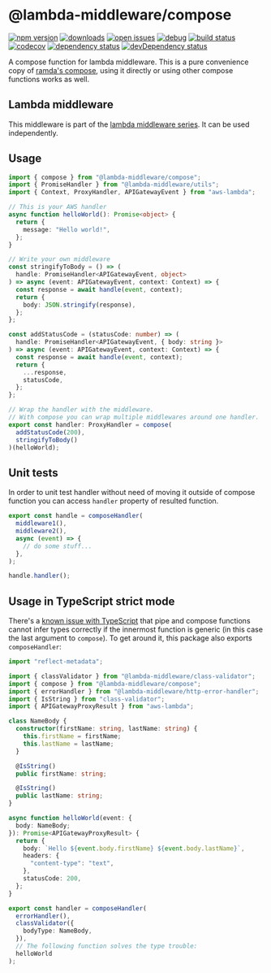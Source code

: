 # @lambda-middleware/compose

[![npm version](https://badge.fury.io/js/%40lambda-middleware%2Fcompose.svg)](https://npmjs.org/package/@lambda-middleware/compose)
[![downloads](https://img.shields.io/npm/dw/%40lambda-middleware%2Fcompose.svg)](https://npmjs.org/package/@lambda-middleware/compose)
[![open issues](https://img.shields.io/github/issues-raw/dbartholomae/lambda-middleware.svg)](https://github.com/dbartholomae/lambda-middleware/issues)
[![debug](https://img.shields.io/badge/debug-blue.svg)](https://github.com/visionmedia/debug#readme)
[![build status](https://github.com/dbartholomae/lambda-middleware/workflows/.github/workflows/build.yml/badge.svg?branch=main)](https://github.com/dbartholomae/lambda-middleware/actions?query=workflow%3A.github%2Fworkflows%2Fbuild.yml)
[![codecov](https://codecov.io/gh/dbartholomae/lambda-middleware/branch/main/graph/badge.svg)](https://codecov.io/gh/dbartholomae/lambda-middleware)
[![dependency status](https://david-dm.org/dbartholomae/lambda-middleware.svg?theme=shields.io)](https://david-dm.org/dbartholomae/lambda-middleware)
[![devDependency status](https://david-dm.org/dbartholomae/lambda-middleware/dev-status.svg)](https://david-dm.org/dbartholomae/lambda-middleware?type=dev)

A compose function for lambda middleware. This is a pure convenience copy of [ramda's compose](https://ramdajs.com/docs/#compose), using it directly or using other compose functions works as well.

## Lambda middleware

This middleware is part of the [lambda middleware series](https://dbartholomae.github.io/lambda-middleware/). It can be used independently.

## Usage

```typescript
import { compose } from "@lambda-middleware/compose";
import { PromiseHandler } from "@lambda-middleware/utils";
import { Context, ProxyHandler, APIGatewayEvent } from "aws-lambda";

// This is your AWS handler
async function helloWorld(): Promise<object> {
  return {
    message: "Hello world!",
  };
}

// Write your own middleware
const stringifyToBody = () => (
  handle: PromiseHandler<APIGatewayEvent, object>
) => async (event: APIGatewayEvent, context: Context) => {
  const response = await handle(event, context);
  return {
    body: JSON.stringify(response),
  };
};

const addStatusCode = (statusCode: number) => (
  handle: PromiseHandler<APIGatewayEvent, { body: string }>
) => async (event: APIGatewayEvent, context: Context) => {
  const response = await handle(event, context);
  return {
    ...response,
    statusCode,
  };
};

// Wrap the handler with the middleware.
// With compose you can wrap multiple middlewares around one handler.
export const handler: ProxyHandler = compose(
  addStatusCode(200),
  stringifyToBody()
)(helloWorld);
```

## Unit tests

In order to unit test handler without need of moving it outside of compose function you can access `handler` property of resulted function.
```ts
export const handle = composeHandler(
  middleware1(),
  middleware2(),
  async (event) => {
    // do some stuff...
  },
);

handle.handler();
```

## Usage in TypeScript strict mode

There's a [known issue with TypeScript](https://github.com/microsoft/TypeScript/issues/29904) that pipe and compose functions cannot
infer types correctly if the innermost function is generic (in this case the last argument to `compose`).
To get around it, this package also exports `composeHandler`:

```ts
import "reflect-metadata";

import { classValidator } from "@lambda-middleware/class-validator";
import { compose } from "@lambda-middleware/compose";
import { errorHandler } from "@lambda-middleware/http-error-handler";
import { IsString } from "class-validator";
import { APIGatewayProxyResult } from "aws-lambda";

class NameBody {
  constructor(firstName: string, lastName: string) {
    this.firstName = firstName;
    this.lastName = lastName;
  }

  @IsString()
  public firstName: string;

  @IsString()
  public lastName: string;
}

async function helloWorld(event: {
  body: NameBody;
}): Promise<APIGatewayProxyResult> {
  return {
    body: `Hello ${event.body.firstName} ${event.body.lastName}`,
    headers: {
      "content-type": "text",
    },
    statusCode: 200,
  };
}

export const handler = composeHandler(
  errorHandler(),
  classValidator({
    bodyType: NameBody,
  }),
  // The following function solves the type trouble:
  helloWorld
);
```
